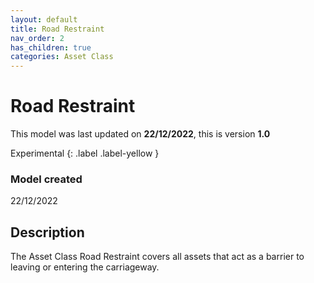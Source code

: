 ```yaml
---
layout: default
title: Road Restraint
nav_order: 2
has_children: true
categories: Asset Class
---
```


# Road Restraint
This model was last updated on **22/12/2022**, this is version **1.0**

Experimental
{: .label .label-yellow }

### Model created
22/12/2022

## Description
The Asset Class Road Restraint covers all assets that act as a barrier to leaving or entering the carriageway.